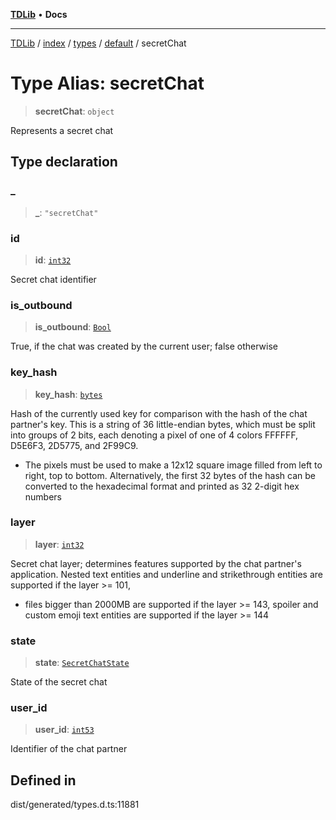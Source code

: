 [**TDLib**](../../../../../../README.md) • **Docs**

***

[TDLib](../../../../../../modules.md) / [index](../../../../../README.md) / [types](../../../README.md) / [default](../README.md) / secretChat

# Type Alias: secretChat

> **secretChat**: `object`

Represents a secret chat

## Type declaration

### \_

> **\_**: `"secretChat"`

### id

> **id**: [`int32`](int32-1.md)

Secret chat identifier

### is\_outbound

> **is\_outbound**: [`Bool`](Bool.md)

True, if the chat was created by the current user; false otherwise

### key\_hash

> **key\_hash**: [`bytes`](bytes-1.md)

Hash of the currently used key for comparison with the hash of the chat partner's key. This is a string of 36 little-endian bytes, which must be split into groups of 2 bits, each denoting a pixel of one of 4 colors FFFFFF, D5E6F3, 2D5775, and 2F99C9.

- The pixels must be used to make a 12x12 square image filled from left to right, top to bottom. Alternatively, the first 32 bytes of the hash can be converted to the hexadecimal format and printed as 32 2-digit hex numbers

### layer

> **layer**: [`int32`](int32-1.md)

Secret chat layer; determines features supported by the chat partner's application. Nested text entities and underline and strikethrough entities are supported if the layer >= 101,

- files bigger than 2000MB are supported if the layer >= 143, spoiler and custom emoji text entities are supported if the layer >= 144

### state

> **state**: [`SecretChatState`](SecretChatState.md)

State of the secret chat

### user\_id

> **user\_id**: [`int53`](int53-1.md)

Identifier of the chat partner

## Defined in

dist/generated/types.d.ts:11881

